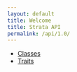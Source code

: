 ```yaml
---
layout: default
title: Welcome
title: Strata API
permalink: /api/1.0/
---
```


 * [Classes](/api/1.0/classes.html)
 * [Traits](/api/1.0/traits.html)

